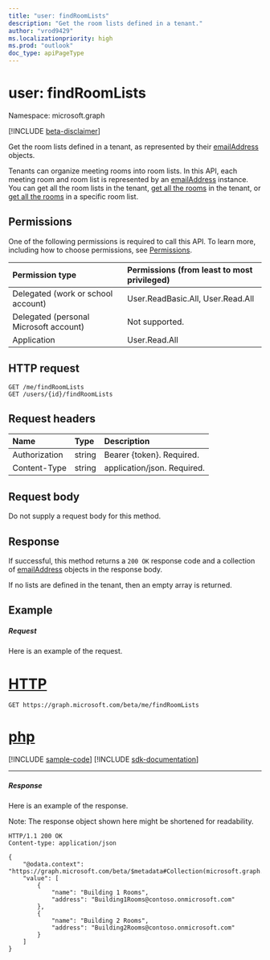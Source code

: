 ```yaml
---
title: "user: findRoomLists"
description: "Get the room lists defined in a tenant."
author: "vrod9429"
ms.localizationpriority: high
ms.prod: "outlook"
doc_type: apiPageType
---
```


# user: findRoomLists

Namespace: microsoft.graph

[!INCLUDE [beta-disclaimer](../../includes/beta-disclaimer.md)]

Get the room lists defined in a tenant, as represented by their [emailAddress](../resources/emailaddress.md) objects.

Tenants can organize meeting rooms into room lists. In this API, each meeting room and room list is represented by an [emailAddress](../resources/emailaddress.md) instance.
You can get all the room lists in the tenant, [get all the rooms](user-findrooms.md) in the tenant, or [get all the rooms](user-findrooms.md) in a specific room list.


## Permissions
One of the following permissions is required to call this API. To learn more, including how to choose permissions, see [Permissions](/graph/permissions-reference).


|Permission type      | Permissions (from least to most privileged)              |
|:--------------------|:---------------------------------------------------------|
|Delegated (work or school account) | User.ReadBasic.All, User.Read.All    |
|Delegated (personal Microsoft account) | Not supported.    |
|Application | User.Read.All |

## HTTP request
<!-- { "blockType": "ignored" } -->
```http
GET /me/findRoomLists
GET /users/{id}/findRoomLists

```

## Request headers
| Name       | Type | Description |
|:---------------|:----------|:----------|
| Authorization  | string  | Bearer {token}. Required. |
| Content-Type  | string  | application/json. Required. |


## Request body
Do not supply a request body for this method.

## Response

If successful, this method returns a `200 OK` response code and a collection of [emailAddress](../resources/emailaddress.md) objects in the response body.

If no lists are defined in the tenant, then an empty array is returned.

## Example
##### Request

Here is an example of the request.


# [HTTP](#tab/http)
<!-- {
  "blockType": "request",
  "name": "user_get_room_lists"
}-->
```msgraph-interactive
GET https://graph.microsoft.com/beta/me/findRoomLists
```

# [php](#tab/php)
[!INCLUDE [sample-code](../includes/snippets/php/user-get-room-lists-php-snippets.md)]
[!INCLUDE [sdk-documentation](../includes/snippets/snippets-sdk-documentation-link.md)]

---


##### Response
Here is an example of the response.

Note: The response object shown here might be shortened for readability.
<!-- {
  "blockType": "response",
  "name": "user_get_room_lists",
  "truncated": true,
  "@odata.type": "microsoft.graph.emailAddress",
  "isCollection": true
} -->
```http
HTTP/1.1 200 OK
Content-type: application/json

{
    "@odata.context": "https://graph.microsoft.com/beta/$metadata#Collection(microsoft.graph.emailAddress)",
    "value": [
        {
            "name": "Building 1 Rooms",
            "address": "Building1Rooms@contoso.onmicrosoft.com"
        },
        {
            "name": "Building 2 Rooms",
            "address": "Building2Rooms@contoso.onmicrosoft.com"
        }
    ]
}
```


<!-- uuid: 8fcb5dbc-d5aa-4681-8e31-b001d5168d79
2015-10-25 14:57:30 UTC -->
<!--
{
  "type": "#page.annotation",
  "description": "user: findRoomLists",
  "keywords": "",
  "section": "documentation",
  "tocPath": "",
  "suppressions": [
  ]
}
-->


